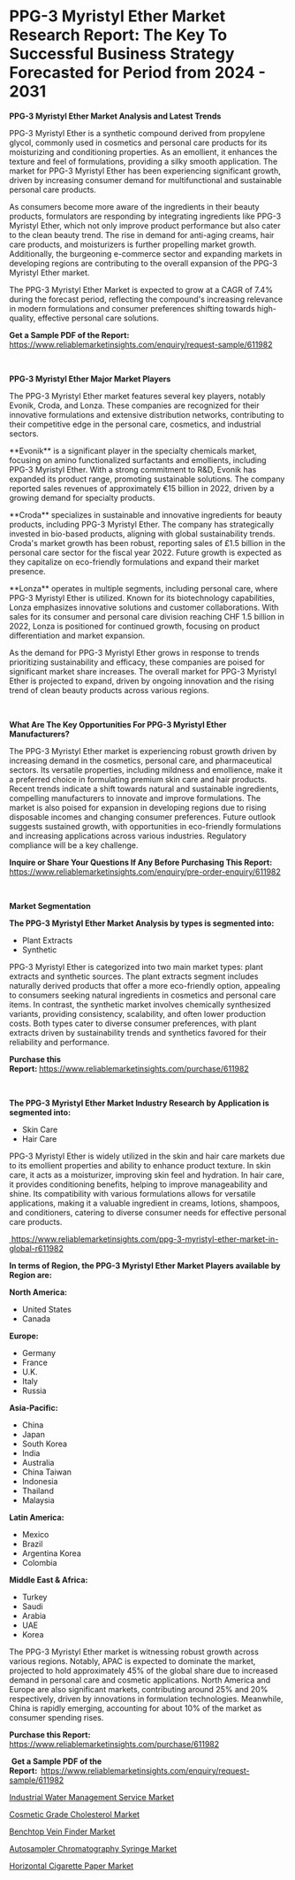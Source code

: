 <p><h1>PPG-3 Myristyl Ether Market Research Report: The Key To Successful Business Strategy Forecasted for Period from 2024 - 2031</h1></p><p><strong>PPG-3 Myristyl Ether Market Analysis and Latest Trends</strong></p>
<p><p>PPG-3 Myristyl Ether is a synthetic compound derived from propylene glycol, commonly used in cosmetics and personal care products for its moisturizing and conditioning properties. As an emollient, it enhances the texture and feel of formulations, providing a silky smooth application. The market for PPG-3 Myristyl Ether has been experiencing significant growth, driven by increasing consumer demand for multifunctional and sustainable personal care products. </p><p>As consumers become more aware of the ingredients in their beauty products, formulators are responding by integrating ingredients like PPG-3 Myristyl Ether, which not only improve product performance but also cater to the clean beauty trend. The rise in demand for anti-aging creams, hair care products, and moisturizers is further propelling market growth. Additionally, the burgeoning e-commerce sector and expanding markets in developing regions are contributing to the overall expansion of the PPG-3 Myristyl Ether market.</p><p>The PPG-3 Myristyl Ether Market is expected to grow at a CAGR of 7.4% during the forecast period, reflecting the compound's increasing relevance in modern formulations and consumer preferences shifting towards high-quality, effective personal care solutions.</p></p>
<p><strong>Get a Sample PDF of the Report:&nbsp;</strong> <a href="https://www.reliablemarketinsights.com/enquiry/request-sample/611982?utm_campaign=1622&utm_medium=2&utm_source=Github&utm_content=ia&utm_term=12102024&utm_id=ppg-3-myristyl-ether">https://www.reliablemarketinsights.com/enquiry/request-sample/611982</a></p>
<p>&nbsp;</p>
<p><strong>PPG-3 Myristyl Ether Major Market Players</strong></p>
<p><p>The PPG-3 Myristyl Ether market features several key players, notably Evonik, Croda, and Lonza. These companies are recognized for their innovative formulations and extensive distribution networks, contributing to their competitive edge in the personal care, cosmetics, and industrial sectors.</p><p>**Evonik** is a significant player in the specialty chemicals market, focusing on amino functionalized surfactants and emollients, including PPG-3 Myristyl Ether. With a strong commitment to R&D, Evonik has expanded its product range, promoting sustainable solutions. The company reported sales revenues of approximately €15 billion in 2022, driven by a growing demand for specialty products.</p><p>**Croda** specializes in sustainable and innovative ingredients for beauty products, including PPG-3 Myristyl Ether. The company has strategically invested in bio-based products, aligning with global sustainability trends. Croda's market growth has been robust, reporting sales of £1.5 billion in the personal care sector for the fiscal year 2022. Future growth is expected as they capitalize on eco-friendly formulations and expand their market presence.</p><p>**Lonza** operates in multiple segments, including personal care, where PPG-3 Myristyl Ether is utilized. Known for its biotechnology capabilities, Lonza emphasizes innovative solutions and customer collaborations. With sales for its consumer and personal care division reaching CHF 1.5 billion in 2022, Lonza is positioned for continued growth, focusing on product differentiation and market expansion.</p><p>As the demand for PPG-3 Myristyl Ether grows in response to trends prioritizing sustainability and efficacy, these companies are poised for significant market share increases. The overall market for PPG-3 Myristyl Ether is projected to expand, driven by ongoing innovation and the rising trend of clean beauty products across various regions.</p></p>
<p>&nbsp;</p>
<p><strong>What Are The Key Opportunities For PPG-3 Myristyl Ether Manufacturers?</strong></p>
<p><p>The PPG-3 Myristyl Ether market is experiencing robust growth driven by increasing demand in the cosmetics, personal care, and pharmaceutical sectors. Its versatile properties, including mildness and emollience, make it a preferred choice in formulating premium skin care and hair products. Recent trends indicate a shift towards natural and sustainable ingredients, compelling manufacturers to innovate and improve formulations. The market is also poised for expansion in developing regions due to rising disposable incomes and changing consumer preferences. Future outlook suggests sustained growth, with opportunities in eco-friendly formulations and increasing applications across various industries. Regulatory compliance will be a key challenge.</p></p>
<p><strong>Inquire or Share Your Questions If Any Before Purchasing This Report:</strong> <a href="https://www.reliablemarketinsights.com/enquiry/pre-order-enquiry/611982?utm_campaign=1622&utm_medium=2&utm_source=Github&utm_content=ia&utm_term=12102024&utm_id=ppg-3-myristyl-ether">https://www.reliablemarketinsights.com/enquiry/pre-order-enquiry/611982</a></p>
<p>&nbsp;</p>
<p><strong>Market Segmentation</strong></p>
<p><strong>The PPG-3 Myristyl Ether Market Analysis by types is segmented into:</strong></p>
<p><ul><li>Plant Extracts</li><li>Synthetic</li></ul></p>
<p><p>PPG-3 Myristyl Ether is categorized into two main market types: plant extracts and synthetic sources. The plant extracts segment includes naturally derived products that offer a more eco-friendly option, appealing to consumers seeking natural ingredients in cosmetics and personal care items. In contrast, the synthetic market involves chemically synthesized variants, providing consistency, scalability, and often lower production costs. Both types cater to diverse consumer preferences, with plant extracts driven by sustainability trends and synthetics favored for their reliability and performance.</p></p>
<p><strong>Purchase this Report:&nbsp;</strong><a href="https://www.reliablemarketinsights.com/purchase/611982?utm_campaign=1622&utm_medium=2&utm_source=Github&utm_content=ia&utm_term=12102024&utm_id=ppg-3-myristyl-ether">https://www.reliablemarketinsights.com/purchase/611982</a></p>
<p>&nbsp;</p>
<p><strong>The PPG-3 Myristyl Ether Market Industry Research by Application is segmented into:</strong></p>
<p><ul><li>Skin Care</li><li>Hair Care</li></ul></p>
<p><p>PPG-3 Myristyl Ether is widely utilized in the skin and hair care markets due to its emollient properties and ability to enhance product texture. In skin care, it acts as a moisturizer, improving skin feel and hydration. In hair care, it provides conditioning benefits, helping to improve manageability and shine. Its compatibility with various formulations allows for versatile applications, making it a valuable ingredient in creams, lotions, shampoos, and conditioners, catering to diverse consumer needs for effective personal care products.</p></p>
<p><a href="https://www.reliablemarketinsights.com/ppg-3-myristyl-ether-market-in-global-r611982?utm_campaign=1622&utm_medium=2&utm_source=Github&utm_content=ia&utm_term=12102024&utm_id=ppg-3-myristyl-ether">&nbsp;https://www.reliablemarketinsights.com/ppg-3-myristyl-ether-market-in-global-r611982</a></p>
<p><strong>In terms of Region, the PPG-3 Myristyl Ether Market Players available by Region are:</strong></p>
<p>
    <p> <strong> North America: </strong>
        <ul>
            <li>United States</li>
            <li>Canada</li>
        </ul>
        </p> 
    <p> <strong> Europe: </strong>
        <ul>
            <li>Germany</li>
            <li>France</li>
            <li>U.K.</li>
            <li>Italy</li>
            <li>Russia</li>
        </ul>
        </p> 
    <p> <strong> Asia-Pacific: </strong>
        <ul>
            <li>China</li>
            <li>Japan</li>
            <li>South Korea</li>
            <li>India</li>
            <li>Australia</li>
            <li>China Taiwan</li>
            <li>Indonesia</li>
            <li>Thailand</li>
            <li>Malaysia</li>
        </ul>
        </p> 
    <p> <strong> Latin America: </strong>
        <ul>
            <li>Mexico</li>
            <li>Brazil</li>
            <li>Argentina Korea</li>
            <li>Colombia</li>
        </ul>
        </p> 
    <p> <strong> Middle East & Africa: </strong>
        <ul>
            <li>Turkey</li>
            <li>Saudi</li>
            <li>Arabia</li>
            <li>UAE</li>
            <li>Korea</li>
        </ul>
    </p>
    </p>
<p><p>The PPG-3 Myristyl Ether market is witnessing robust growth across various regions. Notably, APAC is expected to dominate the market, projected to hold approximately 45% of the global share due to increased demand in personal care and cosmetic applications. North America and Europe are also significant markets, contributing around 25% and 20% respectively, driven by innovations in formulation technologies. Meanwhile, China is rapidly emerging, accounting for about 10% of the market as consumer spending rises.</p></p>
<p><strong>Purchase this Report: </strong><a href="https://www.reliablemarketinsights.com/purchase/611982?utm_campaign=1622&utm_medium=2&utm_source=Github&utm_content=ia&utm_term=12102024&utm_id=ppg-3-myristyl-ether">https://www.reliablemarketinsights.com/purchase/611982</a></p>
<p>&nbsp;<strong>Get a Sample PDF of the Report:&nbsp;&nbsp;</strong><a href="https://www.reliablemarketinsights.com/enquiry/request-sample/611982?utm_campaign=1622&utm_medium=2&utm_source=Github&utm_content=ia&utm_term=12102024&utm_id=ppg-3-myristyl-ether">https://www.reliablemarketinsights.com/enquiry/request-sample/611982</a></p>
<p><strong></strong></p>
<p><p><a href="https://github.com/GenaGaines34/Market-Research-Report-List-1/blob/main/industrial-water-management-service-market.md?utm_campaign=1622&utm_medium=2&utm_source=Github&utm_content=ia&utm_term=12102024&utm_id=ppg-3-myristyl-ether">Industrial Water Management Service Market</a></p><p><a href="https://www.linkedin.com/pulse/surfing-cosmetic-grade-cholesterol-wave-riding-market-btoec?utm_campaign=1622&utm_medium=2&utm_source=Github&utm_content=ia&utm_term=12102024&utm_id=ppg-3-myristyl-ether">Cosmetic Grade Cholesterol Market</a></p><p><a href="https://github.com/shauntarfpso/Market-Research-Report-List-1/blob/main/benchtop-vein-finder-market.md?utm_campaign=1622&utm_medium=2&utm_source=Github&utm_content=ia&utm_term=12102024&utm_id=ppg-3-myristyl-ether">Benchtop Vein Finder Market</a></p><p><a href="https://www.linkedin.com/pulse/autosampler-chromatography-syringe-market-industry-trends-raiqe?utm_campaign=1622&utm_medium=2&utm_source=Github&utm_content=ia&utm_term=12102024&utm_id=ppg-3-myristyl-ether">Autosampler Chromatography Syringe Market</a></p><p><a href="https://www.linkedin.com/pulse/horizontal-cigarette-paper-market-research-report-exploring-mdume?utm_campaign=1622&utm_medium=2&utm_source=Github&utm_content=ia&utm_term=12102024&utm_id=ppg-3-myristyl-ether">Horizontal Cigarette Paper Market</a></p></p>